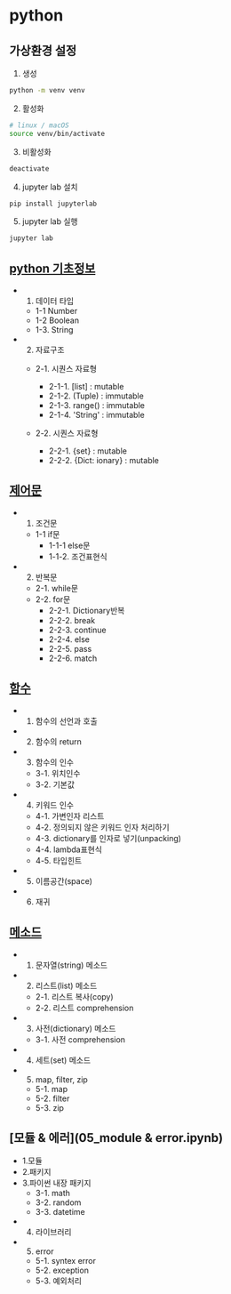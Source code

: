 # python

## 가상환경 설정

1. 생성
```bash
python -m venv venv
```

2. 활성화
```bash
# linux / macOS
source venv/bin/activate
```

3. 비활성화
```bash
deactivate
```

4. jupyter lab 설치
```bash
pip install jupyterlab
```

5. jupyter lab 실행
```bash
jupyter lab
```

## [python 기초정보](01_intro.ipynb)

- 1. 데이터 타입
    - 1-1 Number
    - 1-2 Boolean
    - 1-3. String

- 2. 자료구조
    - 2-1. 시퀀스 자료형

        - 2-1-1. [list] : mutable
        - 2-1-2. (Tuple) : immutable
        - 2-1-3. range() : immutable
        - 2-1-4. 'String' : immutable

    - 2-2. 시퀀스 자료형

        - 2-2-1. {set} : mutable
        - 2-2-2. {Dict: ionary} : mutable

## [제어문](02_control_of_flow.ipynb)

- 1. 조건문
    - 1-1 if문
        - 1-1-1 else문
        - 1-1-2. 조건표현식

- 2. 반복문
    - 2-1. while문
    - 2-2. for문
        - 2-2-1. Dictionary반복
        - 2-2-2. break
        - 2-2-3. continue
        - 2-2-4. else
        - 2-2-5. pass
        - 2-2-6. match

## [함수](03_function.ipynb)

- 1. 함수의 선언과 호출
- 2. 함수의 return
- 3. 함수의 인수
    - 3-1. 위치인수
    - 3-2. 기본값
- 4. 키워드 인수
    - 4-1. 가변인자 리스트
    - 4-2. 정의되지 않은 키워드 인자 처리하기
    - 4-3. dictionary를 인자로 넣기(unpacking)
    - 4-4. lambda표현식
    - 4-5. 타입힌트
- 5. 이름공간(space)
- 6. 재귀

## [메소드](04_datastructure.ipynb)

- 1. 문자열(string) 메소드
- 2. 리스트(list) 메소드
    - 2-1. 리스트 복사(copy)
    - 2-2. 리스트 comprehension
- 3. 사전(dictionary) 메소드
    - 3-1. 사전 comprehension
- 4. 세트(set) 메소드
- 5. map, filter, zip
    - 5-1. map
    - 5-2. filter
    - 5-3. zip

## [모듈 & 에러](05_module & error.ipynb)

- 1.모듈
- 2.패키지
- 3.파이썬 내장 패키지
    - 3-1. math
    - 3-2. random
    - 3-3. datetime
- 4. 라이브러리
- 5. error
    - 5-1. syntex error
    - 5-2. exception
    - 5-3. 예외처리
